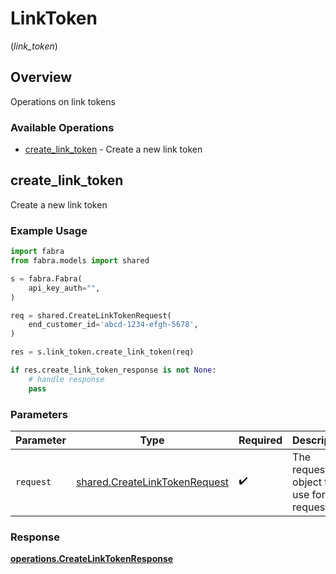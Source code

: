 # LinkToken
(*link_token*)

## Overview

Operations on link tokens

### Available Operations

* [create_link_token](#create_link_token) - Create a new link token

## create_link_token

Create a new link token

### Example Usage

```python
import fabra
from fabra.models import shared

s = fabra.Fabra(
    api_key_auth="",
)

req = shared.CreateLinkTokenRequest(
    end_customer_id='abcd-1234-efgh-5678',
)

res = s.link_token.create_link_token(req)

if res.create_link_token_response is not None:
    # handle response
    pass
```

### Parameters

| Parameter                                                                      | Type                                                                           | Required                                                                       | Description                                                                    |
| ------------------------------------------------------------------------------ | ------------------------------------------------------------------------------ | ------------------------------------------------------------------------------ | ------------------------------------------------------------------------------ |
| `request`                                                                      | [shared.CreateLinkTokenRequest](../../models/shared/createlinktokenrequest.md) | :heavy_check_mark:                                                             | The request object to use for the request.                                     |


### Response

**[operations.CreateLinkTokenResponse](../../models/operations/createlinktokenresponse.md)**

